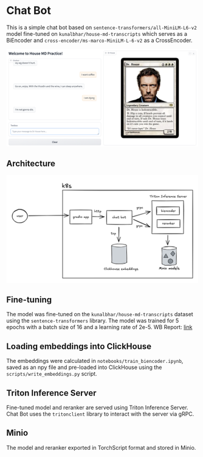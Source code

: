 # Chat Bot
This is a simple chat bot based on `sentence-transformers/all-MiniLM-L6-v2` model fine-tuned on `kunalbhar/house-md-transcripts` which serves as a BiEncoder and `cross-encoder/ms-marco-MiniLM-L-6-v2` as a CrossEncoder.

![Chat Bot](img/app.png)

## Architecture

![Architecture](img/arch.png)

## Fine-tuning
The model was fine-tuned on the `kunalbhar/house-md-transcripts` dataset using the `sentence-transformers` library. The model was trained for 5 epochs with a batch size of 16 and a learning rate of 2e-5.
WB Report: [link](https://api.wandb.ai/links/vkrnsno/6r91jtbq)

## Loading embeddings into ClickHouse
The embeddings were calculated in `notebooks/train_biencoder.ipynb`, saved as an npy file and pre-loaded into ClickHouse using the `scripts/write_embeddings.py` script.

## Triton Inference Server
Fine-tuned model and reranker are served using Triton Inference Server. Chat Bot uses the `tritonclient` library to interact with the server via gRPC.

## Minio
The model and reranker exported in TorchScript format and stored in Minio.

